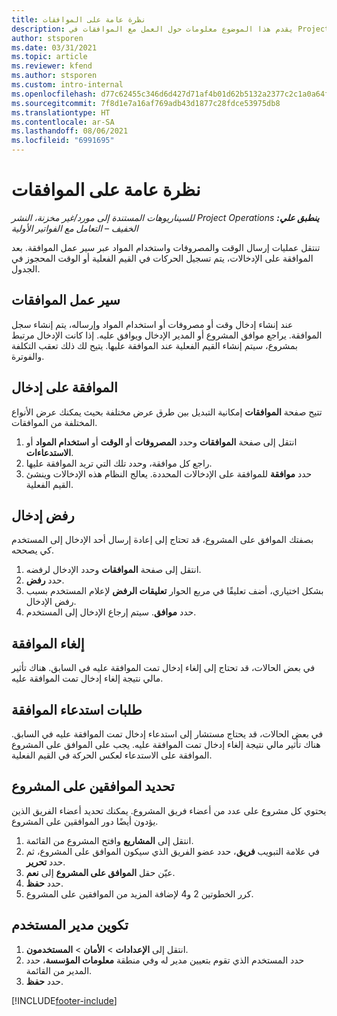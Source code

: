```yaml
---
title: نظرة عامة على الموافقات
description: يقدم هذا الموضوع معلومات حول العمل مع الموافقات في Project Operations.
author: stsporen
ms.date: 03/31/2021
ms.topic: article
ms.reviewer: kfend
ms.author: stsporen
ms.custom: intro-internal
ms.openlocfilehash: d77c62455c346d6d427d71af4b01d62b5132a2377c2c1a0a64f56fb313219c46
ms.sourcegitcommit: 7f8d1e7a16af769adb43d1877c28fdce53975db8
ms.translationtype: HT
ms.contentlocale: ar-SA
ms.lasthandoff: 08/06/2021
ms.locfileid: "6991695"
---
```

# <a name="approvals-overview"></a>نظرة عامة على الموافقات

_**ينطبق علي:** ‏‫Project Operations للسيناريوهات المستندة إلى مورد/غير مخزنة‬، ‏‫النشر الخفيف – التعامل مع الفواتير الأولية‬_

تنتقل عمليات إرسال الوقت والمصروفات واستخدام المواد عبر سير عمل الموافقة. بعد الموافقة على الإدخالات، يتم تسجيل الحركات في القيم الفعلية أو الوقت المحجوز في الجدول.

## <a name="approvals-workflow"></a>سير عمل الموافقات
عند إنشاء إدخال وقت أو مصروفات أو استخدام المواد وإرساله، يتم إنشاء سجل الموافقة. يراجع موافق المشروع أو المدير الإدخال ويوافق عليه. إذا كانت الإدخال مرتبط بمشروع، سيتم إنشاء القيم الفعلية عند الموافقة عليها. يتيح لك ذلك تعقب التكلفة والفوترة.

## <a name="approve-an-entry"></a>الموافقة على إدخال
تتيح صفحة **الموافقات** إمكانية التبديل بين طرق عرض مختلفة بحيث يمكنك عرض الأنواع المختلفة من الموافقات.
  
1. انتقل إلى صفحة **الموافقات** وحدد **المصروفات** أو **الوقت** أو **استخدام المواد** أو **الاستدعاءات**.
2. راجع كل موافقة، وحدد تلك التي تريد الموافقة عليها.
3. حدد **موافقة** للموافقة على الإدخالات المحددة.
يعالج النظام هذه الإدخالات وينشئ القيم الفعلية.

## <a name="reject-an-entry"></a>رفض إدخال
بصفتك الموافق على المشروع، قد تحتاج إلى إعادة إرسال أحد الإدخال إلى المستخدم كي يصححه.
  
1. انتقل إلى صفحة **الموافقات** وحدد الإدخال لرفضه. 
2. حدد **رفض**.
3. بشكل اختياري، أضف تعليقًا في مربع الحوار **تعليقات الرفض** لإعلام المستخدم بسبب رفض الإدخال.
4. حدد **موافق**. سيتم إرجاع الإدخال إلى المستخدم.
  
## <a name="cancel-approval"></a>إلغاء الموافقة
في بعض الحالات، قد تحتاج إلى إلغاء إدخال تمت الموافقة عليه في السابق. هناك تأثير مالي نتيجة إلغاء إدخال تمت الموافقة عليه. 

## <a name="approving-recall-requests"></a>طلبات استدعاء الموافقة
في بعض الحالات، قد يحتاج مستشار إلى استدعاء إدخال تمت الموافقة عليه في السابق. هناك تأثير مالي نتيجة إلغاء إدخال تمت الموافقة عليه. يجب على الموافق على المشروع الموافقة على الاستدعاء لعكس الحركة في القيم الفعلية.

## <a name="specify-project-approvers"></a>تحديد الموافقين على المشروع
يحتوي كل مشروع على عدد من أعضاء فريق المشروع. يمكنك تحديد أعضاء الفريق الذين يؤدون أيضًا دور الموافقين على المشروع.

1. انتقل إلى **المشاريع** وافتح المشروع من القائمة.
2. في علامة التبويب **فريق**، حدد عضو الفريق الذي سيكون الموافق على المشروع، ثم حدد **تحرير**.
3. عيّن حقل **الموافق على المشروع** إلى **نعم**.
4. حدد **حفظ**.
5. كرر الخطوتين 2 و4 لإضافة المزيد من الموافقين على المشروع.

## <a name="configure-the-users-manager"></a>تكوين مدير المستخدم

1. انتقل إلى **الإعدادات** > **الأمان** > **المستخدمون**.
2. حدد المستخدم الذي تقوم بتعيين مدير له وفي منطقة **معلومات المؤسسة**، حدد المدير من القائمة. 
3. حدد **حفظ**.




[!INCLUDE[footer-include](../includes/footer-banner.md)]
